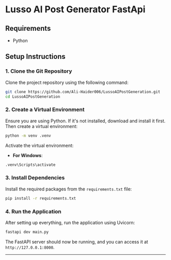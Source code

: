 # Lusso AI Post Generator FastApi

## Requirements

- Python

## Setup Instructions

### 1. Clone the Git Repository

Clone the project repository using the following command:

```bash
git clone https://github.com/Ali-Haider006/LussoAIPostGeneration.git
cd LussoAIPostGeneration
```

### 2. Create a Virtual Environment

Ensure you are using Python. If it's not installed, download and install it first. Then create a virtual environment:

```bash
python -m venv .venv
```

Activate the virtual environment:

- **For Windows**:

```bash
.venv\Scripts\activate
```

### 3. Install Dependencies

Install the required packages from the `requirements.txt` file:

```bash
pip install -r requirements.txt
```


### 4. Run the Application

After setting up everything, run the application using Uvicorn:

```bash
fastapi dev main.py
```

The FastAPI server should now be running, and you can access it at `http://127.0.0.1:8000`.

---
